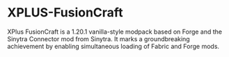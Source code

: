# XPLUS-FusionCraft
XPlus FusionCraft is a 1.20.1 vanilla-style modpack based on Forge and the Sinytra Connector mod from Sinytra. It marks a groundbreaking achievement by enabling simultaneous loading of Fabric and Forge mods.
